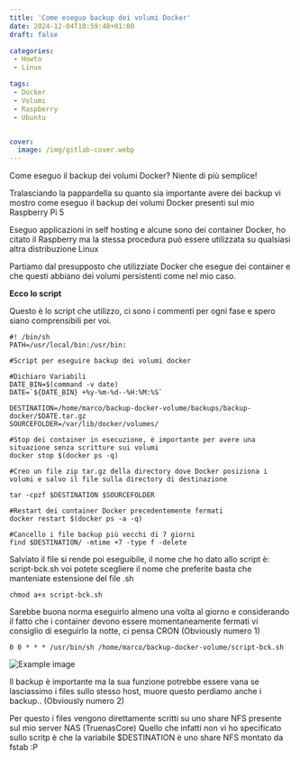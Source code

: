 ```yaml
---
title: 'Come eseguo backup dei volumi Docker'
date: 2024-12-04T10:59:48+01:00
draft: false

categories:
 - Howto
 - Linux

tags:
 - Docker
 - Volumi
 - Raspberry
 - Ubuntu


cover:
  image: /img/gitlab-cover.webp
---
```


Come eseguo il backup dei volumi Docker? Niente di più semplice!

Tralasciando la pappardella su quanto sia importante avere dei backup vi mostro come eseguo il backup dei volumi Docker presenti sul mio Raspberry Pi 5

Eseguo applicazioni in self hosting e alcune sono dei container Docker, ho citato il Raspberry ma la stessa procedura può essere utilizzata su qualsiasi altra distribuzione Linux 

Partiamo dal presupposto che utilizziate Docker che esegue dei container e che questi abbiano dei volumi persistenti come nel mio caso.



**Ecco lo script**

Questo è lo script che utilizzo, ci sono i commenti per ogni fase e spero siano comprensibili per voi.

    #! /bin/sh
    PATH=/usr/local/bin:/usr/bin:

    #Script per eseguire backup dei volumi docker

    #Dichiaro Variabili
    DATE_BIN=$(command -v date)
    DATE=`${DATE_BIN} +%y-%m-%d--%H:%M:%S`

    DESTINATION=/home/marco/backup-docker-volume/backups/backup-docker/$DATE.tar.gz
    SOURCEFOLDER=/var/lib/docker/volumes/

    #Stop dei container in esecuzione, è importante per avere una situazione senza scritture sui volumi
    docker stop $(docker ps -q)

    #Creo un file zip tar.gz della directory dove Docker posiziona i volumi e salvo il file sulla directory di destinazione

    tar -cpzf $DESTINATION $SOURCEFOLDER

    #Restart dei container Docker precedentemente fermati
    docker restart $(docker ps -a -q)

    #Cancello i file backup più vecchi di 7 giorni
    find $DESTINATION/ -mtime +7 -type f -delete


Salviato il file si rende poi eseguibile, il nome che ho dato allo script è: script-bck.sh voi potete scegliere il nome che preferite basta che manteniate estensione del file .sh

    chmod a+x script-bck.sh


Sarebbe buona norma eseguirlo almeno una volta al giorno e considerando il fatto che i container devono essere momentaneamente fermati vi consiglio di eseguirlo la notte, ci pensa CRON (Obviously numero 1)

    0 0 * * * /usr/bin/sh /home/marco/backup-docker-volume/script-bck.sh

![Example image](/img/gitlab2.webp)


Il backup è importante ma la sua funzione potrebbe essere vana se lasciassimo i files sullo stesso host, muore questo perdiamo anche i backup.. (Obviously numero 2)

Per questo i files vengono direttamente scritti su uno share NFS presente sul mio server NAS (TruenasCore) Quello che infatti non vi ho specificato sullo scritp è che la variabile $DESTINATION è uno share NFS montato da fstab :P

